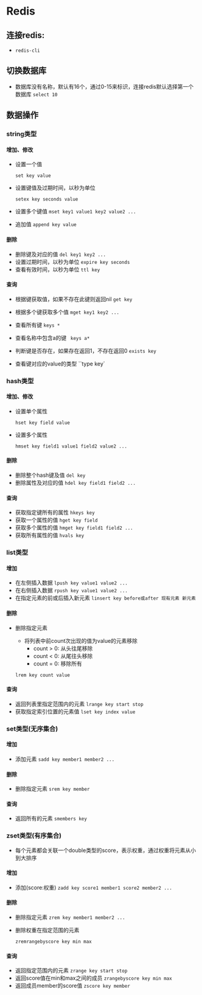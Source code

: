 # Redis

##  连接redis:

- `redis-cli`

##  切换数据库

- 数据库没有名称，默认有16个，通过0-15来标识，连接redis默认选择第一个数据库
  `select 10`

##  数据操作
### string类型
#### 增加、修改

- 设置一个值

  `set key value`

- 设置键值及过期时间，以秒为单位

  `setex key seconds value`

- 设置多个键值
  `mset key1 value1 key2 value2 ...`

- 追加值
  `append key value`

####  删除
- 删除键及对应的值
  `del key1 key2 ...`
- 设置过期时间，以秒为单位
  `expire key seconds`
- 查看有效时间，以秒为单位
  `ttl key`

#### 查询
- 根据键获取值，如果不存在此键则返回nil
  `get key`

- 根据多个键获取多个值
  `mget key1 key2 ...`

- 查看所有键
  `keys *`
- 查看名称中包含a的键
  ` keys a*`
- 判断键是否存在，如果存在返回1，不存在返回0
  `exists key`
- 查看键对应的value的类型
  ``type key`

### hash类型
#### 增加、修改

- 设置单个属性

  `hset key field value`

- 设置多个属性

  `hmset key field1 value1 field2 value2 ...`

#### 删除

-  删除整个hash键及值
  `del key`
- 删除属性及对应的值
  `hdel key field1 field2 ...`

#### 查询
- 获取指定键所有的属性
  `hkeys key`
- 获取⼀个属性的值
  `hget key field`
- 获取多个属性的值
  `hmget key field1 field2 ...`
- 获取所有属性的值
  `hvals key`

### list类型
#### 增加
- 在左侧插⼊数据
  `lpush key value1 value2 ...`
- 在右侧插⼊数据
  `rpush key value1 value2 ...`
- 在指定元素的前或后插⼊新元素
  `linsert key before或after 现有元素 新元素`

#### 删除
- 删除指定元素
  - 将列表中前count次出现的值为value的元素移除
    - count > 0: 从头往尾移除
    - count < 0: 从尾往头移除
    - count = 0: 移除所有

  `lrem key count value`

#### 查询
- 返回列表⾥指定范围内的元素
  `lrange key start stop`
- 获取指定索引位置的元素值
  `lset key index value`

### set类型(⽆序集合)
#### 增加
- 添加元素
  `sadd key member1 member2 ...`

#### 删除
- 删除指定元素
  `srem key member`

#### 查询
- 返回所有的元素
  `smembers key`

### zset类型(有序集合)

- 每个元素都会关联⼀个double类型的score，表示权重，通过权重将元素从⼩到⼤排序

#### 增加
- 添加(score:权重)
  `zadd key score1 member1 score2 member2 ...`

#### 删除
- 删除指定元素
  `zrem key member1 member2 ...`

- 删除权重在指定范围的元素

  `zremrangebyscore key min max`

#### 查询
- 返回指定范围内的元素
  `zrange key start stop`
- 返回score值在min和max之间的成员
  `zrangebyscore key min max`
- 返回成员member的score值
  `zscore key member`